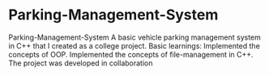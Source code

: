 # Parking-Management-System
Parking-Management-System A basic vehicle parking management system in C++ that I created as a college project.  Basic learnings:  Implemented the concepts of OOP. Implemented the concepts of file-management in C++. The project was developed in collaboration 

